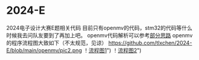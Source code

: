 # 2024-E
2024电子设计大赛E题相关代码
目前只有openmv的代码，stm32的代码等什么时候我去问队友要到了再加上吧。
openmv代码解析可以参考[部分思路]("https://tlxchen.github.io/2025/03/01/2024%E5%85%A8%E5%9B%BD%E7%94%B5%E8%B5%9BE%E9%A2%98%E8%A7%86%E8%A7%89%E9%83%A8%E5%88%86/")
openmv的程序流程图大致如下（不太规范，见谅）
https://github.com/tlxchen/2024-E/blob/main/openmv/pic2.png
！[流程图1]("https://github.com/tlxchen/2024-E/blob/main/openmv/pic1.png)")
！[流程图2]("https://github.com/tlxchen/2024-E/blob/main/openmv/pic2.png)")

